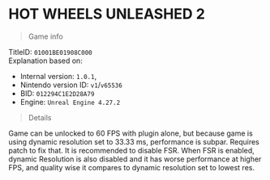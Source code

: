 # HOT WHEELS UNLEASHED 2

> Game info

TitleID: `01001BE01908C000`<br>
Explanation based on:
- Internal version: `1.0.1`, 
- Nintendo version ID: `v1`/`v65536`
- BID: `012294C1E2D28A79`
- Engine: `Unreal Engine 4.27.2`

> Details

Game can be unlocked to 60 FPS with plugin alone, but because game is using dynamic resolution set to 33.33 ms, performance is subpar. Requires patch to fix that.
It is recommended to disable FSR. When FSR is enabled, dynamic Resolution is also disabled and it has worse performance at higher FPS, and quality wise it compares to dynamic resolution set to lowest res.
